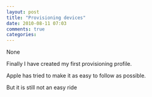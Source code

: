 ```yaml
---
layout: post
title: "Provisioning devices"
date: 2010-08-11 07:03
comments: true
categories: 
---
```


None


Finally I have created my first provisioning profile.


Apple has tried to make it as easy to follow as possible.


But it is still not an easy ride

